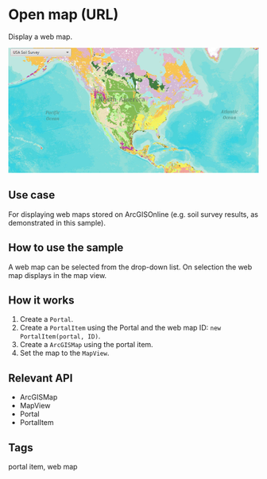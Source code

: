 # Open map (URL)

Display a web map.

![Image of open map URL](OpenMapURL.png)

## Use case

For displaying web maps stored on ArcGISOnline (e.g. soil survey results, as demonstrated in this sample).

## How to use the sample

A web map can be selected from the drop-down list. On selection the web map displays in the map view.

## How it works

1. Create a `Portal`.
2. Create a `PortalItem` using the Portal and the web map ID: `new PortalItem(portal, ID)`.
3. Create a `ArcGISMap` using the portal item.
4. Set the map to the `MapView`.

## Relevant API

* ArcGISMap
* MapView
* Portal
* PortalItem

## Tags

portal item, web map
